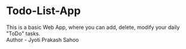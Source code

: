 # Todo-List-App
This is a basic Web App, where you can add, delete, modify your daily "ToDo" tasks.
<br>
Author - Jyoti Prakash Sahoo
